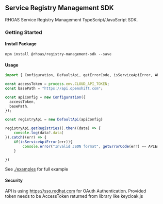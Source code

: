 ## Service Registry Management SDK

RHOAS Service Registry Management TypeScript/JavaScript SDK.

### Getting Started

#### Install Package

```
npm install @rhoas/registry-management-sdk --save
```

#### Usage

```ts
import { Configuration, DefaultApi, getErrorCode, isServiceApiError, APIErrorCodes } from "@rhoas/registry-management-sdk";

const accessToken = process.env.CLOUD_API_TOKEN;
const basePath = "https://api.openshift.com";

const apiConfig = new Configuration({
  accessToken,
  basePath,
});

const registryApi = new DefaultApi(apiConfig)

registryApi.getRegistries().then((data) => {
    console.log(data?.data)
}).catch((err) => {
    if(isServiceApiError(err)){
        console.error("Invalid JSON format", getErrorCode(err) == APIErrorCodes.ERROR_5)
    }
   
})
```

See [./examples](https://github.com/redhat-developer/app-services-sdk-core/app-services-sdk-js/tree/main/examples) for full example



#### Security

API is using https://sso.redhat.com for OAuth Authentication.
Provided token needs to be AccessToken returned from library like keycloak.js
